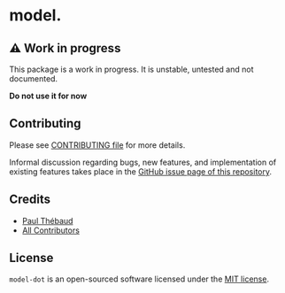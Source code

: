 # model.

## ⚠ Work in progress

This package is a work in progress. It is unstable, untested and not documented.

**Do not use it for now**

## Contributing

Please see [CONTRIBUTING file](CONTRIBUTING.md) for more details.

Informal discussion regarding bugs, new features, and implementation of existing features takes
place in the
[GitHub issue page of this repository](https://github.com/paul-thebaud/model-dot/issues).

## Credits

- [Paul Thébaud](https://github/paul-thebaud)
- [All Contributors](https://github.com/paul-thebaud/model-dot/graphs/contributors)

## License

`model-dot` is an open-sourced software licensed under the
[MIT license](https://opensource.org/licenses/MIT).
